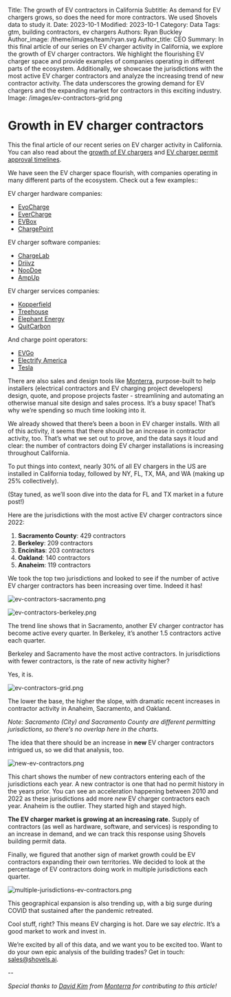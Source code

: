 Title: The growth of EV contractors in California
Subtitle: As demand for EV chargers grows, so does the need for more contractors. We used Shovels data to study it.
Date: 2023-10-1
Modified: 2023-10-1
Category: Data
Tags: gtm, building contractors, ev chargers
Authors: Ryan Buckley
Author_image: /theme/images/team/ryan.svg
Author_title: CEO
Summary: In this final article of our series on EV charger activity in California, we explore the growth of EV charger contractors. We highlight the flourishing EV charger space and provide examples of companies operating in different parts of the ecosystem. Additionally, we showcase the jurisdictions with the most active EV charger contractors and analyze the increasing trend of new contractor activity. The data underscores the growing demand for EV chargers and the expanding market for contractors in this exciting industry.
Image: /images/ev-contractors-grid.png



# Growth in EV charger contractors

This the final article of our recent series on EV charger activity in California. You can also read about the [growth of EV chargers]({filename}ev-charger-growth.md) and [EV charger permit approval timelines]({filename}ev-permit-approvals.md). 

We have seen the EV charger space flourish, with companies operating in many different parts of the ecosystem. Check out a few examples::

EV charger hardware companies:

- [EvoCharge](https://evocharge.com/)
- [EverCharge](https://evercharge.com/)
- [EVBox](https://evbox.com/en/)
- [ChargePoint](https://www.chargepoint.com/)

EV charger software companies:

- [ChargeLab](https://chargelab.co/)
- [Driivz](https://driivz.com/)
- [NooDoe](https://www.noodoe.com/)
- [AmpUp](https://ampup.io/)

EV charger services companies:

- [Kopperfield](https://www.kopperfield.com/)
- [Treehouse](https://treehouse.pro/)
- [Elephant Energy](https://elephantenergy.com/)
- [QuitCarbon](https://www.quitcarbon.com/)

And charge point operators:

- [EVGo](https://www.evgo.com/)
- [Electrify America](https://www.electrifyamerica.com/)
- [Tesla](https://www.tesla.com/commercial-charging)

There are also sales and design tools like [Monterra](https://www.monterra.ai/), purpose-built to help installers (electrical contractors and EV charging project developers) design, quote, and propose projects faster - streamlining and automating an otherwise manual site design and sales process. It’s a busy space! That’s why we’re spending so much time looking into it. 

We already showed that there’s been a boon in EV charger installs. With all of this activity, it seems that there should be an increase in contractor activity, too. That’s what we set out to prove, and the data says it loud and clear: the number of contractors doing EV charger installations is increasing throughout California.

To put things into context, nearly 30% of all EV chargers in the US are installed in California today, followed by NY, FL, TX, MA, and WA (making up 25% collectively). 

(Stay tuned, as we’ll soon dive into the data for FL and TX market in a future post!)

Here are the jurisdictions with the most active EV charger contractors since 2022:

1. **Sacramento County**: 429 contractors
2. **Berkeley**: 209 contractors
3. **Encinitas**: 203 contractors
4. **Oakland**: 140 contractors
5. **Anaheim**: 119 contractors

We took the top two jurisdictions and looked to see if the number of active EV charger contractors has been increasing over time. Indeed it has! 

![ev-contractors-sacramento.png]({static}/images/ev-contractors-sacramento.png)

![ev-contractors-berkeley.png]({static}/images/ev-contractors-berkeley.png)

The trend line shows that in Sacramento, another EV charger contractor has become active every quarter. In Berkeley, it’s another 1.5 contractors active each quarter.

Berkeley and Sacramento have the most active contractors. In jurisdictions with fewer contractors, is the rate of new activity higher? 

Yes, it is. 

![ev-contractors-grid.png]({static}/images/ev-contractors-grid.png)

The lower the base, the higher the slope, with dramatic recent increases in contractor activity in Anaheim, Sacramento, and Oakland.

*Note: Sacramento (City) and Sacramento County are different permitting jurisdictions, so there’s no overlap here in the charts.* 

The idea that there should be an increase in **new** EV charger contractors intrigued us, so we did that analysis, too. 

![new-ev-contractors.png]({static}/images/new-ev-contractors.png)

This chart shows the number of new contractors entering each of the jurisdictions each year. A new contractor is one that had no permit history in the years prior. You can see an acceleration happening between 2010 and 2022 as these jurisdictions add more *new* EV charger contractors each year. Anaheim is the outlier. They started high and stayed high. 

**The EV charger market is growing at an increasing rate.** Supply of contractors (as well as hardware, software, and services) is responding to an increase in demand, and we can track this response using Shovels building permit data.

Finally, we figured that another sign of market growth could be EV contractors expanding their own territories. We decided to look at the percentage of EV contractors doing work in multiple jurisdictions each quarter. 

![multiple-jurisdictions-ev-contractors.png]({static}/images/multiple-jurisdictions-ev-contractors.png)

This geographical expansion is also trending up, with a big surge during COVID that sustained after the pandemic retreated.

Cool stuff, right? This means EV charging is hot. Dare we say *electric*. It’s a good market to work and invest in.

We’re excited by all of this data, and we want you to be excited too. Want to do your own epic analysis of the building trades? Get in touch: sales@shovels.ai.

-- 

*Special thanks to [David Kim](https://www.linkedin.com/in/daviddkkim/) from [Monterra](https://www.monterra.ai) for contributing to this article!*